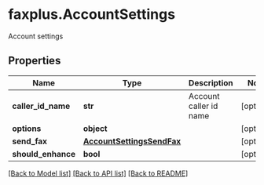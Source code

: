 # faxplus.AccountSettings
Account settings

## Properties

Name | Type | Description | Notes
------------ | ------------- | ------------- | -------------
**caller_id_name** | **str** | Account caller id name | [optional] 
**options** | **object** |  | [optional] 
**send_fax** | [**AccountSettingsSendFax**](AccountSettingsSendFax.md) |  | [optional] 
**should_enhance** | **bool** |  | [optional] 

[[Back to Model list]](../README.md#documentation-for-models) [[Back to API list]](../README.md#documentation-for-api-endpoints) [[Back to README]](../README.md)

